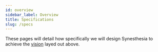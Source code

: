 ```yaml
---
id: overview
sidebar_label: Overview
title: Specifications
slug: /specs
---
```


These pages will detail how specifically we will design Synesthesia to achieve the
[vision](../vision) layed out above.
